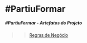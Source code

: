 # #PartiuFormar

##### #PartiuFormar - Artefatos do Projeto

>>[Regras de Negócio](https://github.com/vitornere/vouformar/wiki/Regras-de-Neg%C3%B3cio)